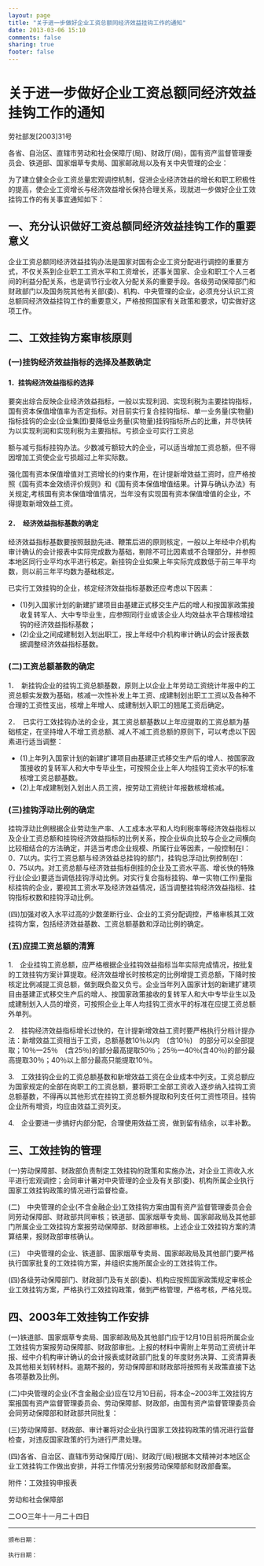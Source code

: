 ```yaml
---
layout: page
title: "关于进一步做好企业工资总额同经济效益挂钩工作的通知"
date: 2013-03-06 15:10
comments: false
sharing: true
footer: false
---
```


# 关于进一步做好企业工资总额同经济效益挂钩工作的通知

劳社部发[2003]31号

各省、自治区、直辖市劳动和社会保障厅(局)、财政厅(局)，国有资产监督管理委员会、铁道部、国家烟草专卖局、国家邮政局以及有关中央管理的企业：

为了建立健全企业工资总量宏观调控机制，促进企业经济效益的增长和职工积极性的提高，使企业工资增长与经济效益增长保持合理关系，现就进一步做好企业工效挂钩工作的有关事宜通知如下：

## 一、充分认识做好工资总额同经济效益挂钩工作的重要意义

企业工资总额同经济效益挂钩办法是国家对国有企业工资分配进行调控的重要方式，不仅关系到企业职工工资水平和工资增长，还事关国家、企业和职工个人三者间的利益分配关系，也是调节行业收入分配关系的重要手段。各级劳动保障部门和财政部门以及国务院其他有关部(委)、机构、中央管理的企业，必须充分认识工资总额同经济效益挂钩工作的重要意义，严格按照国家有关政策和要求，切实做好这项工作。

## 二、工效挂钩方案审核原则

### (一)挂钩经济效益指标的选择及基数确定

#### 1．挂钩经济效益指标的选择

要突出综合反映企业经济效益指标，一般以实现利润、实现利税为主要挂钩指标，国有资本保值增值率为否定指标。对目前实行复合挂钩指标、单一业务量(实物量)指标挂钩的企业(企业集团)要降低业务量(实物量)挂钩指标所占的比重，并尽快转为以实现利润和实现利税为主要指标。亏损企业可实行工资总

额与减亏指标挂钩办法。少数减亏额较大的企业，可以适当增加工资总额，但不得因增加工资使企业亏损超过上年实际数。

强化国有资本保值增值对工资增长的约束作用，在计提新增效益工资时，应严格按照《国有资本金效绩评价规则》和《国有资本保值增值结果。计算与确认办法》有关规定,考核国有资本保值增值情况，当年没有实现国有资本保值增值的企业，不得提取新增效益工资。

#### 2．　经济效益指标基数的确定

经济效益指标基数要按照鼓励先进、鞭策后进的原则核定，一般以上年经中介机构审计确认的会计报表中实际完成数为基础，剔除不可比因素或不合理部分，并参照本地区同行业平均水平进行核定。新挂钩企业如果上年实际完成数低于前三年平均数，则以前三年平均数为基础核定。

已实行工效挂钩的企业，核定经济效益指标基数还应考虑以下因素：

* (1)列入国家计划的新建扩建项目由基建正式移交生产后的增人和按国家政策接收复转军人、大中专毕业生，应参照同行业或该企业人均效益水平合理核增挂钩的经济效益指标基数；
* (2)企业之间成建制划入划出职工，按上年经中介机构审计确认的会计报表数据调整经济效益指标基数。

### (二)工资总额基数的确定

1．　新挂钩企业的挂钩工资总额基数，原则上以企业上年劳动工资统计年报中的工资总额实发数为基础，核减一次性补发上年工资、成建制划出职工工资以及各种不合理的工资性支出，核增上年增人、成建制划入职工的翘尾工资后确定。

2．　已实行工效挂钩办法的企业，其工资总额基数以上年应提取的工资总额为基础核定，在坚持增人不增工资总额、减人不减工资总额的原则下，可以考虑以下因素进行适当调整：

* (1)上年列入国家计划的新建扩建项目由基建正式移交生产后的增人、按国家政策接收的复转军人和大中专毕业生，可按照企业上年人均挂钩工资水平的标准核增工资总额基数。
* (2)上年成建制划入划出人员工资，按劳动工资统计年报数核增核减。

### (三)挂钩浮动比例的确定

挂钩浮动比例根据企业劳动生产率、人工成本水平和人均利税率等经济效益指标以及企业工资总额和挂钩经济效益指标的比例关系，按企业纵向比较与企业之间横向比较相结合的方法确定，并适当考虑企业规模、所属行业等因素，一般控制在l：0．7以内。实行工资总额与经济效益总挂钩的部门，挂钩总浮动比例控制在l：0．75以内。对工资总额与经济效益指标倒挂的企业及工资水平高、增长快的特殊行业(企业)要适当调低挂钩浮动比例。对实行复合指标挂钩、单一实物(工作)量指标挂钩的企业，要视其工资水平及经济效益情况，适当调整挂钩经济效益指标、挂钩指标权数和挂钩浮动比例。

(四)加强对收入水平过高的少数垄断行业、企业的工资分配调控，严格审核其工效挂钩方案，包括经济效益基数、工资总额基数和浮动比例的确定。

### (五)应提工资总额的清算

1.　企业挂钩工资总额，应严格根据企业挂钩效益指标当年实际完成情况，按批复的工效挂钩方案计算提取。经济效益增长时按核定的比例增提工资总额，下降时按核定比例减提工资总额，做到既负盈又负亏。企业当年列入国家计划的新建扩建项目由基建正式移交生产后的增人、按国家政策接收的复转军人和大中专毕业生以及成建制划入人员的增资，可按照企业上年人均挂钩工资水平的标准在应提工资总额外单列。

2.　挂钩经济效益指标增长过快的，在计提新增效益工资时要严格执行分档计提办法：新增效益工资相当于工资，总额基数10％以内　(含10％)　的部分可以全部提取；10％一25％　(含25％)的部分最高提取50％；25％一40％(含40％)的部分最高提取30％；40％以上部分最高只能提取10％。

3.　工效挂钩企业的工资总额基数和新增效益工资在企业成本中列支。工资总额应为国家规定的全部在岗职工的工资总额，要将职工全部工资收入逐步纳入挂钩工资总额基数，不得再以其他形式在挂钩工资总额外提取和列支任何工资性项目。挂钩企业所有增资，均应由效益工资列支。

4.　企业要进一步搞好内部分配，合理使用效益工资，做到留有结余，以丰补歉。

## 三、工效挂钩的管理

(一)劳动保障部、财政部负责制定工效挂钩的政策和实施办法，对企业工资收入水平进行宏观调控；会同审计署对中央管理的企业及有关部(委)、机构所属企业执行国家工效挂钩政策的情况进行监督检查。

(二)　中央管理的企业(不含金融企业)工效挂钩方案由国有资产监督管理委员会会同劳动保障部、财政部共同审核；铁道部、国家烟草专卖局、国家邮政局及其他部门所属企业工效挂钩方案报劳动保障部、财政部审核。上述企业工效挂钩方案的清算结果，报财政部审核确认。

(三)　中央管理的企业、铁道部、国家烟草专卖局、国家邮政局及其他部门要严格执行国家批复的工效挂钩方案，并组织实施所属企业的工效挂钩工作。

(四)各级劳动保障部门、财政部门及有关部(委)、机构应按照国家政策规定审核企业工效挂钩方案，严格执行工效挂钩政策，做到严格管理，严格考核，严格兑现。

## 四、2003年工效挂钩工作安排

(一)铁道部、国家烟草专卖局、国家邮政局及其他部门应于12月10日前将所属企业工效挂钩方案报劳动保障部、财政部审批。上报的材料中需附上年劳动工资统计年报、经中介机构审计确认的会计报表或财政部门批复的年度财务决算、工资清算表及其他相关划转材料。逾期不报的，劳动保障部和财政部将按照有关政策直接下达各项基数及比例。

(二)中央管理的企业(不含金融企业)应在12月10日前，将本企~2003年工效挂钩方案报国有资产监督管理委员会、劳动保障部、财政部，由国有资产监督管理委员会会同劳动保障部和财政部共同批复：

(三)劳动保障部、财政部、审计署将对企业执行国家工效挂钩政策的情况进行监督检查，对违反国家政策的行为进行严肃处理。

(四)各省、自治区、直辖市劳动保障厅(局)、财政厅(局)根据本文精神对本地区企业工效挂钩工作做出安排，并将工作情况分别报劳动保障部和财政部备案。

附件：工效挂钩申报表

劳动和社会保障部

二○○三年十一月二十四日


----

	颁布日期： 

	执行日期：




